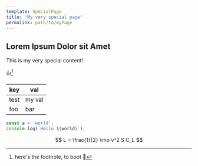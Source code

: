 ```yaml
---
template: SpecialPage
title: 'My very special page'
permalink: path/to/myPage
---
```


## Lorem Ipsum Dolor sit Amet

This is my very special content!

:+1:[^1]

| key  | val    |
| ---- | ------ |
| test | my val |
| foo  | bar    |

```js
const a = 'world';
console.log(`Hello ${world}`);
```

$$
L = \frac{1}{2} \rho v^2 S C_L
$$

[^1]: here's the footnote, to boot 👢
